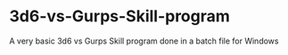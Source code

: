 # 3d6-vs-Gurps-Skill-program
A very basic 3d6 vs Gurps Skill program done in a batch file for Windows
